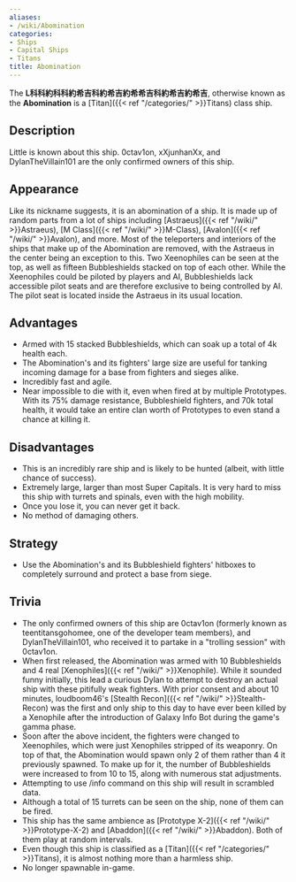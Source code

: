 ```yaml
---
aliases:
- /wiki/Abomination
categories:
- Ships
- Capital Ships
- Titans
title: Abomination
---
```


The **L科科約科科約希吉科約希吉約希希吉科約希吉約希吉**, otherwise known as the **Abomination** is a [Titan]({{< ref "/categories/" >}}Titans) class ship. 

## Description

Little is known about this ship. 0ctav1on, xXjunhanXx, and DylanTheVillain101 are the only confirmed owners of this ship.

## Appearance

Like its nickname suggests, it is an abomination of a ship. It is made up of random parts from a lot of ships including [Astraeus]({{< ref "/wiki/" >}}Astraeus), [M Class]({{< ref "/wiki/" >}}M-Class), [Avalon]({{< ref "/wiki/" >}}Avalon), and more. Most of the teleporters and interiors of the ships that make up of the Abomination are removed, with the Astraeus in the center being an exception to this. Two Xeenophiles can be seen at the top, as well as fifteen Bubbleshields stacked on top of each other. While the Xeenophiles could be piloted by players and AI, Bubbleshields lack accessible pilot seats and are therefore exclusive to being controlled by AI. The pilot seat is located inside the Astraeus in its usual location.

## Advantages

- Armed with 15 stacked Bubbleshields, which can soak up a total of 4k health each.
- The Abomination's and its fighters' large size are useful for tanking incoming damage for a base from fighters and sieges alike.
- Incredibly fast and agile.
- Near impossible to die with it, even when fired at by multiple Prototypes. With its 75% damage resistance, Bubbleshield fighters, and 70k total health, it would take an entire clan worth of Prototypes to even stand a chance at killing it.

## Disadvantages

- This is an incredibly rare ship and is likely to be hunted (albeit, with little chance of success).
- Extremely large, larger than most Super Capitals. It is very hard to miss this ship with turrets and spinals, even with the high mobility.
- Once you lose it, you can never get it back.
- No method of damaging others.

## Strategy

- Use the Abomination's and its Bubbleshield fighters' hitboxes to completely surround and protect a base from siege.

## Trivia

- The only confirmed owners of this ship are 0ctav1on (formerly known as teentitansgohomee, one of the developer team members), and DylanTheVillain101, who received it to partake in a "trolling session" with 0ctav1on.
- When first released, the Abomination was armed with 10 Bubbleshields and 4 real [Xenophiles]({{< ref "/wiki/" >}}Xenophile). While it sounded funny initially, this lead a curious Dylan to attempt to destroy an actual ship with these pitifully weak fighters. With prior consent and about 10 minutes, loudboom46's [Stealth Recon]({{< ref "/wiki/" >}}Stealth-Recon) was the first and only ship to this day to have ever been killed by a Xenophile after the introduction of Galaxy Info Bot during the game's gamma phase.
- Soon after the above incident, the fighters were changed to Xeenophiles, which were just Xenophiles stripped of its weaponry. On top of that, the Abomination would spawn only 2 of them rather than 4 it previously spawned. To make up for it, the number of Bubbleshields were increased to from 10 to 15, along with numerous stat adjustments.
- Attempting to use /info command on this ship will result in scrambled data.
- Although a total of 15 turrets can be seen on the ship, none of them can be fired.
- This ship has the same ambience as [Prototype X-2]({{< ref "/wiki/" >}}Prototype-X-2) and [Abaddon]({{< ref "/wiki/" >}}Abaddon). Both of them play at random intervals.
- Even though this ship is classified as a [Titan]({{< ref "/categories/" >}}Titans), it is almost nothing more than a harmless ship.
- No longer spawnable in-game.